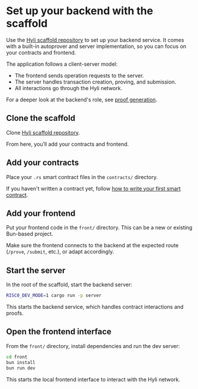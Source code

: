 # Set up your backend with the scaffold

Use the [Hyli scaffold repository](https://github.com/hyli-org/app-scaffold) to set up your backend service. It comes with a built-in autoprover and server implementation, so you can focus on your contracts and frontend.

The application follows a client-server model:

- The frontend sends operation requests to the server.
- The server handles transaction creation, proving, and submission. 
- All interactions go through the Hyli network.

For a deeper look at the backend's role, see [proof generation](../concepts/proof-generation.md).

## Clone the scaffold

Clone [Hyli scaffold repository](https://github.com/hyli-org/app-scaffold).

From here, you’ll add your contracts and frontend.

## Add your contracts

Place your `.rs` smart contract files in the `contracts/` directory.

If you haven't written a contract yet, follow [how to write your first smart contract](./your-first-smart-contract.md).

## Add your frontend

Put your frontend code in the `front/` directory. This can be a new or existing Bun-based project.

Make sure the frontend connects to the backend at the expected route (`/prove`, `/submit`, etc.), or adapt accordingly.

## Start the server

In the root of the scaffold, start the backend server:

```sh
RISC0_DEV_MODE=1 cargo run -p server
```

This starts the backend service, which handles contract interactions and proofs.

## Open the frontend interface

From the `front/` directory, install dependencies and run the dev server:

```sh
cd front
bun install
bun run dev
```

This starts the local frontend interface to interact with the Hyli network.
